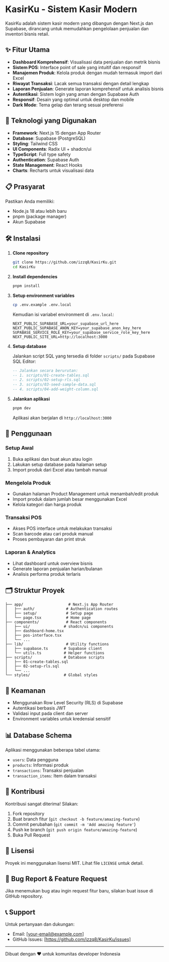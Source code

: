 # KasirKu - Sistem Kasir Modern

KasirKu adalah sistem kasir modern yang dibangun dengan Next.js dan Supabase, dirancang untuk memudahkan pengelolaan penjualan dan inventori bisnis retail.

## ✨ Fitur Utama

- **Dashboard Komprehensif**: Visualisasi data penjualan dan metrik bisnis
- **Sistem POS**: Interface point of sale yang intuitif dan responsif
- **Manajemen Produk**: Kelola produk dengan mudah termasuk import dari Excel
- **Riwayat Transaksi**: Lacak semua transaksi dengan detail lengkap
- **Laporan Penjualan**: Generate laporan komprehensif untuk analisis bisnis
- **Autentikasi**: Sistem login yang aman dengan Supabase Auth
- **Responsif**: Desain yang optimal untuk desktop dan mobile
- **Dark Mode**: Tema gelap dan terang sesuai preferensi

## 🚀 Teknologi yang Digunakan

- **Framework**: Next.js 15 dengan App Router
- **Database**: Supabase (PostgreSQL)
- **Styling**: Tailwind CSS
- **UI Components**: Radix UI + shadcn/ui
- **TypeScript**: Full type safety
- **Authentication**: Supabase Auth
- **State Management**: React Hooks
- **Charts**: Recharts untuk visualisasi data

## 📋 Prasyarat

Pastikan Anda memiliki:
- Node.js 18 atau lebih baru
- pnpm (package manager)
- Akun Supabase

## 🛠️ Instalasi

1. **Clone repository**
   ```bash
   git clone https://github.com/izzq8/KasirKu.git
   cd KasirKu
   ```

2. **Install dependencies**
   ```bash
   pnpm install
   ```

3. **Setup environment variables**
   ```bash
   cp .env.example .env.local
   ```
   
   Kemudian isi variabel environment di `.env.local`:
   ```env
   NEXT_PUBLIC_SUPABASE_URL=your_supabase_url_here
   NEXT_PUBLIC_SUPABASE_ANON_KEY=your_supabase_anon_key_here
   SUPABASE_SERVICE_ROLE_KEY=your_supabase_service_role_key_here
   NEXT_PUBLIC_SITE_URL=http://localhost:3000
   ```

4. **Setup database**
   
   Jalankan script SQL yang tersedia di folder `scripts/` pada Supabase SQL Editor:
   ```sql
   -- Jalankan secara berurutan:
   -- 1. scripts/01-create-tables.sql
   -- 2. scripts/02-setup-rls.sql
   -- 3. scripts/03-seed-sample-data.sql
   -- 4. scripts/04-add-weight-column.sql
   ```

5. **Jalankan aplikasi**
   ```bash
   pnpm dev
   ```

   Aplikasi akan berjalan di `http://localhost:3000`

## 📱 Penggunaan

### Setup Awal
1. Buka aplikasi dan buat akun atau login
2. Lakukan setup database pada halaman setup
3. Import produk dari Excel atau tambah manual

### Mengelola Produk
- Gunakan halaman Product Management untuk menambah/edit produk
- Import produk dalam jumlah besar menggunakan Excel
- Kelola kategori dan harga produk

### Transaksi POS
- Akses POS interface untuk melakukan transaksi
- Scan barcode atau cari produk manual
- Proses pembayaran dan print struk

### Laporan & Analytics
- Lihat dashboard untuk overview bisnis
- Generate laporan penjualan harian/bulanan
- Analisis performa produk terlaris

## 🗂️ Struktur Proyek

```
├── app/                    # Next.js App Router
│   ├── auth/              # Authentication routes
│   ├── setup/             # Setup page
│   └── page.tsx           # Home page
├── components/            # React components
│   ├── ui/               # shadcn/ui components
│   ├── dashboard-home.tsx
│   ├── pos-interface.tsx
│   └── ...
├── lib/                   # Utility functions
│   ├── supabase.ts       # Supabase client
│   └── utils.ts          # Helper functions
├── scripts/              # Database scripts
│   ├── 01-create-tables.sql
│   ├── 02-setup-rls.sql
│   └── ...
└── styles/               # Global styles
```

## 🔐 Keamanan

- Menggunakan Row Level Security (RLS) di Supabase
- Autentikasi berbasis JWT
- Validasi input pada client dan server
- Environment variables untuk kredensial sensitif

## 📊 Database Schema

Aplikasi menggunakan beberapa tabel utama:
- `users`: Data pengguna
- `products`: Informasi produk
- `transactions`: Transaksi penjualan
- `transaction_items`: Item dalam transaksi

## 🤝 Kontribusi

Kontribusi sangat diterima! Silakan:
1. Fork repository
2. Buat branch fitur (`git checkout -b feature/amazing-feature`)
3. Commit perubahan (`git commit -m 'Add amazing feature'`)
4. Push ke branch (`git push origin feature/amazing-feature`)
5. Buka Pull Request

## 📝 Lisensi

Proyek ini menggunakan lisensi MIT. Lihat file `LICENSE` untuk detail.

## 🐛 Bug Report & Feature Request

Jika menemukan bug atau ingin request fitur baru, silakan buat issue di GitHub repository.

## 📞 Support

Untuk pertanyaan dan dukungan:
- Email: [your-email@example.com]
- GitHub Issues: [https://github.com/izzq8/KasirKu/issues]

---

Dibuat dengan ❤️ untuk komunitas developer Indonesia
